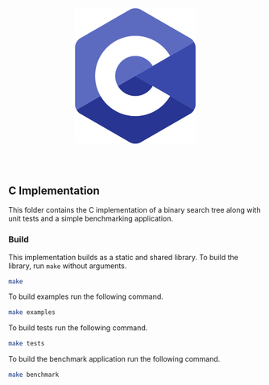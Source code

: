 <br /><br /><br /><br />
<p align="center">
  <img width="240" src="../../assets/c.png" />
</p>
<br /><br />

## C Implementation

This folder contains the C implementation of a binary search tree along with unit tests and a simple benchmarking application.

### Build

This implementation builds as a static and shared library. To build the library, run `make` without arguments.

```bash
make
```

To build examples run the following command.

```bash
make examples
```

To build tests run the following command.

```bash
make tests
```

To build the benchmark application run the following command.

```bash
make benchmark
```
